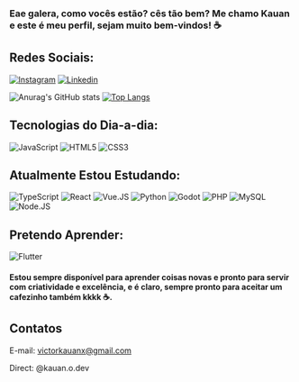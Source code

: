 ### Eae galera, como vocês estão? cês tão bem? Me chamo Kauan e este é meu perfil, sejam muito bem-vindos! ☕

## Redes Sociais:
[![Instagram](    https://img.shields.io/badge/Instagram-E4405F?style=for-the-badge&logo=instagram&logoColor=white)](https://www.instagram.com/kauan.o.dev?utm_source=qr&igsh=YXM1cnM2OGQ1ODll)
[![Linkedin](   https://img.shields.io/badge/LinkedIn-0077B5?style=for-the-badge&logo=linkedin&logoColor=white)](linkedin.com/in/kauan-xavier-67292019b)

![Anurag's GitHub stats](https://github-readme-stats.vercel.app/api?username=kauanodev&show_icons=true&theme=radical)
[![Top Langs](https://github-readme-stats.vercel.app/api/top-langs/?username=kauanodev)](https://github.com/kauanodev/github-readme-stats)

## Tecnologias do Dia-a-dia:
![JavaScript](https://img.shields.io/badge/JavaScript-F7DF1E?style=for-the-badge&logo=javascript&logoColor=black)
![HTML5](https://img.shields.io/badge/HTML5-E34F26?style=for-the-badge&logo=html5&logoColor=white)
![CSS3](https://img.shields.io/badge/CSS3-1572B6?style=for-the-badge&logo=css3&logoColor=white)

## Atualmente Estou Estudando:
![TypeScript](https://img.shields.io/badge/TypeScript-007ACC?style=for-the-badge&logo=typescript&logoColor=white)
![React](https://img.shields.io/badge/React-20232A?style=for-the-badge&logo=react&logoColor=61DAFB)
![Vue.JS](https://img.shields.io/badge/Vue.js-35495E?style=for-the-badge&logo=vue.js&logoColor=4FC08D)
![Python](https://img.shields.io/badge/Python-14354C?style=for-the-badge&logo=python&logoColor=white)
![Godot](https://img.shields.io/badge/Godot-478CBF?style=for-the-badge&logo=GodotEngine&logoColor=white)
![PHP](https://img.shields.io/badge/PHP-777BB4?style=for-the-badge&logo=php&logoColor=white)
![MySQL](https://img.shields.io/badge/MySQL-00000F?style=for-the-badge&logo=mysql&logoColor=white)
![Node.JS](https://img.shields.io/badge/Node.js-43853D?style=for-the-badge&logo=node.js&logoColor=white)

## Pretendo Aprender:
![Flutter](https://img.shields.io/badge/Flutter-02569B?style=for-the-badge&logo=flutter&logoColor=white)


#### Estou sempre disponível para aprender coisas novas e pronto para servir com criatividade e excelência, e é claro, sempre pronto para aceitar um cafezinho também kkkk ☕.

## Contatos

<link
  rel="stylesheet"
  href="https://cdn.jsdelivr.net/gh/dheereshagrwal/colored-icons@1.7.7/src/app/ci.min.css"/>

  <i class="ci ci-gmail ci-1x"></i> E-mail: victorkauanx@gmail.com

  <i class="ci ci-instagram ci-1x"></i> Direct: @kauan.o.dev 
